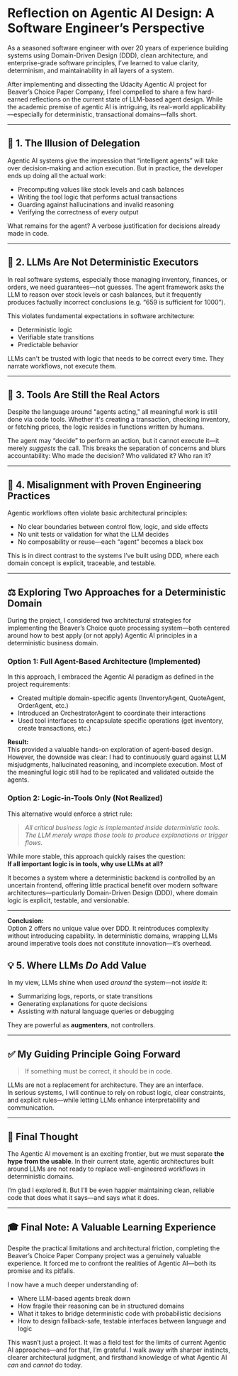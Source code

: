 # Reflection on Agentic AI Design: A Software Engineer’s Perspective

As a seasoned software engineer with over 20 years of experience building systems using Domain-Driven Design (DDD), clean architecture, and enterprise-grade software principles, I’ve learned to value clarity, determinism, and maintainability in all layers of a system. 

After implementing and dissecting the Udacity Agentic AI project for Beaver’s Choice Paper Company, I feel compelled to share a few hard-earned reflections on the current state of LLM-based agent design. While the academic premise of agentic AI is intriguing, its real-world applicability—especially for deterministic, transactional domains—falls short.

---

## 🧱 1. The Illusion of Delegation

Agentic AI systems give the impression that “intelligent agents” will take over decision-making and action execution. But in practice, the developer ends up doing all the actual work:

- Precomputing values like stock levels and cash balances
- Writing the tool logic that performs actual transactions
- Guarding against hallucinations and invalid reasoning
- Verifying the correctness of every output

What remains for the agent? A verbose justification for decisions already made in code.

---

## 🤖 2. LLMs Are Not Deterministic Executors

In real software systems, especially those managing inventory, finances, or orders, we need guarantees—not guesses. The agent framework asks the LLM to reason over stock levels or cash balances, but it frequently produces factually incorrect conclusions (e.g. “659 is sufficient for 1000”).

This violates fundamental expectations in software architecture:
- Deterministic logic
- Verifiable state transitions
- Predictable behavior

LLMs can't be trusted with logic that needs to be correct every time. They narrate workflows, not execute them.

---

## 🧠 3. Tools Are Still the Real Actors

Despite the language around "agents acting," all meaningful work is still done via code tools. Whether it's creating a transaction, checking inventory, or fetching prices, the logic resides in functions written by humans.

The agent may “decide” to perform an action, but it cannot execute it—it merely *suggests* the call. This breaks the separation of concerns and blurs accountability: Who made the decision? Who validated it? Who ran it?

---

## 🔧 4. Misalignment with Proven Engineering Practices

Agentic workflows often violate basic architectural principles:
- No clear boundaries between control flow, logic, and side effects
- No unit tests or validation for what the LLM decides
- No composability or reuse—each “agent” becomes a black box

This is in direct contrast to the systems I’ve built using DDD, where each domain concept is explicit, traceable, and testable.

---

## ⚖️ Exploring Two Approaches for a Deterministic Domain

During the project, I considered two architectural strategies for implementing the Beaver’s Choice quote processing system—both centered around how to best apply (or not apply) Agentic AI principles in a deterministic business domain.

### **Option 1: Full Agent-Based Architecture (Implemented)**

In this approach, I embraced the Agentic AI paradigm as defined in the project requirements:

- Created multiple domain-specific agents (InventoryAgent, QuoteAgent, OrderAgent, etc.)
- Introduced an OrchestratorAgent to coordinate their interactions
- Used tool interfaces to encapsulate specific operations (get inventory, create transactions, etc.)

**Result:**  
This provided a valuable hands-on exploration of agent-based design. However, the downside was clear: I had to continuously guard against LLM misjudgments, hallucinated reasoning, and incomplete execution. Most of the meaningful logic still had to be replicated and validated outside the agents.

### **Option 2: Logic-in-Tools Only (Not Realized)**

This alternative would enforce a strict rule:

> *All critical business logic is implemented inside deterministic tools.  
> The LLM merely wraps those tools to produce explanations or trigger flows.*

While more stable, this approach quickly raises the question:  
**If all important logic is in tools, why use LLMs at all?**

It becomes a system where a deterministic backend is controlled by an uncertain frontend, offering little practical benefit over modern software architectures—particularly Domain-Driven Design (DDD), where domain logic is explicit, testable, and versionable.

---

**Conclusion:**  
Option 2 offers no unique value over DDD. It reintroduces complexity without introducing capability. In deterministic domains, wrapping LLMs around imperative tools does not constitute innovation—it’s overhead.


## 💡 5. Where LLMs *Do* Add Value

In my view, LLMs shine when used *around* the system—not *inside* it:
- Summarizing logs, reports, or state transitions
- Generating explanations for quote decisions
- Assisting with natural language queries or debugging

They are powerful as **augmenters**, not controllers.

---

## ✅ My Guiding Principle Going Forward

> If something must be correct, it should be in code.

LLMs are not a replacement for architecture. They are an interface.  
In serious systems, I will continue to rely on robust logic, clear constraints, and explicit rules—while letting LLMs enhance interpretability and communication.

---

## 📌 Final Thought

The Agentic AI movement is an exciting frontier, but we must separate **the hype from the usable**. In their current state, agentic architectures built around LLMs are not ready to replace well-engineered workflows in deterministic domains.

I’m glad I explored it. But I’ll be even happier maintaining clean, reliable code that does what it says—and says what it does.

---

## 🎓 Final Note: A Valuable Learning Experience

Despite the practical limitations and architectural friction, completing the Beaver’s Choice Paper Company project was a genuinely valuable experience. It forced me to confront the realities of Agentic AI—both its promise and its pitfalls.

I now have a much deeper understanding of:
- Where LLM-based agents break down
- How fragile their reasoning can be in structured domains
- What it takes to bridge deterministic code with probabilistic decisions
- How to design fallback-safe, testable interfaces between language and logic

This wasn’t just a project. It was a field test for the limits of current Agentic AI approaches—and for that, I’m grateful. I walk away with sharper instincts, clearer architectural judgment, and firsthand knowledge of what Agentic AI *can* and *cannot* do today.

